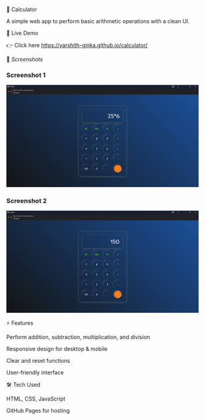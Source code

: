 🧮 Calculator

A simple web app to perform basic arithmetic operations with a clean UI.

🚀 Live Demo

👉 Click here https://varshith-ginka.github.io/calculator/

📸 *Screenshots*

### Screenshot 1  
![App Screenshot 1](images/Screenshot1.png)  

### Screenshot 2  
![App Screenshot 2](images/Screenshot2.png)  

⚡ Features

Perform addition, subtraction, multiplication, and division

Responsive design for desktop & mobile

Clear and reset functions

User-friendly interface

🛠️ Tech Used

HTML, CSS, JavaScript

GitHub Pages for hosting
